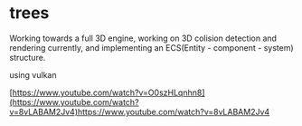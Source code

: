 # trees

Working towards a full 3D engine, working on 3D colision detection and rendering currently, and implementing an ECS(Entity - component - system) structure.

using vulkan

[https://www.youtube.com/watch?v=O0szHLqnhn8](https://www.youtube.com/watch?v=8vLABAM2Jv4)https://www.youtube.com/watch?v=8vLABAM2Jv4
